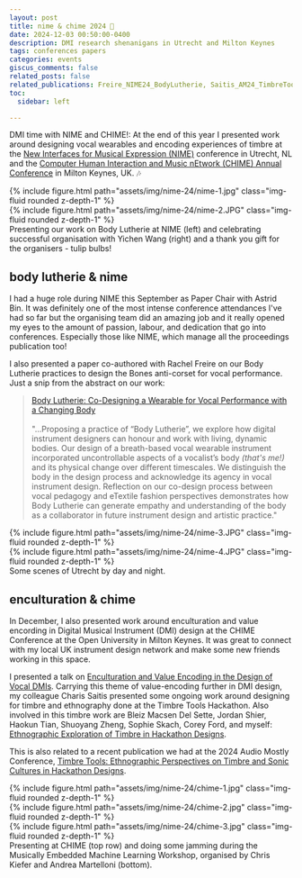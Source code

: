 ```yaml
---
layout: post
title: nime & chime 2024 🌷
date: 2024-12-03 00:50:00-0400
description: DMI research shenanigans in Utrecht and Milton Keynes 
tags: conferences papers
categories: events
giscus_comments: false
related_posts: false
related_publications: Freire_NIME24_BodyLutherie, Saitis_AM24_TimbreTools, Saitis_CHIME24_TimbreEthno, Reed_CHIME24_VocalEnculturation
toc:
  sidebar: left

---
```


DMI time with NIME and CHIME!: At the end of this year I presented work around designing vocal wearables and encoding experiences of timbre at the [New Interfaces for Musical Expression (NIME)](https://www.nime2024.org/) conference in Utrecht, NL and the [Computer Human Interaction and Music nEtwork (CHIME) Annual Conference](https://www.chime.ac.uk/chime-annual-conference-2024) in Milton Keynes, UK. 🎶

<div class="row mt-3">
    <div class="col-sm mt-3 mt-md-0">
        {% include figure.html path="assets/img/nime-24/nime-1.jpg" class="img-fluid rounded z-depth-1" %}
    </div>
    <div class="col-sm mt-3 mt-md-0">
        {% include figure.html path="assets/img/nime-24/nime-2.JPG" class="img-fluid rounded z-depth-1" %}
    </div>
</div>
<div class="caption">
    Presenting our work on Body Lutherie at NIME (left) and celebrating successful organisation with Yichen Wang (right) and a thank you gift for the organisers - tulip bulbs!
</div>

## body lutherie & nime

I had a huge role during NIME this September as Paper Chair with Astrid Bin. It was definitely one of the most intense conference attendances I've had so far but the organising team did an amazing job and it really opened my eyes to the amount of passion, labour, and dedication that go into conferences. Especially those like NIME, which manage all the proceedings publication too!

I also presented a paper co-authored with Rachel Freire on our Body Lutherie practices to design the Bones anti-corset for vocal performance. Just a snip from the abstract on our work:

> [Body Lutherie: Co-Designing a Wearable for Vocal Performance with a Changing Body](https://www.courtneynreed.com/assets/pdf/Freire_NIME24_BodyLutherie.pdf)<br><br>"...Proposing a practice of “Body Lutherie”, we explore how digital instrument designers can honour and work with living, dynamic bodies. Our design of a breath-based vocal wearable instrument incorporated uncontrollable aspects of a vocalist’s body _(that's me!)_ and its physical change over different timescales. We distinguish the body in the design process and acknowledge its agency in vocal instrument design. Reflection on our co-design process between vocal pedagogy and eTextile fashion perspectives demonstrates how Body Lutherie can generate empathy and understanding of the body as a collaborator in future instrument design and artistic practice."

<div class="row mt-3">
    <div class="col-sm mt-3 mt-md-0">
        {% include figure.html path="assets/img/nime-24/nime-3.JPG" class="img-fluid rounded z-depth-1" %}
    </div>
    <div class="col-sm mt-3 mt-md-0">
        {% include figure.html path="assets/img/nime-24/nime-4.JPG" class="img-fluid rounded z-depth-1" %}
    </div>
</div>
<div class="caption">
    Some scenes of Utrecht by day and night.
</div>

## enculturation & chime

In December, I also presented work around enculturation and value encording in Digital Musical Instrument (DMI) design at the CHIME Conference at the Open University in Milton Keynes. It was great to connect with my local UK instrument design network and make some new friends working in this space. 

I presented a talk on [Enculturation and Value Encoding in the Design of Vocal DMIs](https://www.courtneynreed.com/assets/pdf/Reed_CHIME24_VocalEnculturation.pdf). Carrying this theme of value-encoding further in DMI design, my colleague Charis Saitis presented some ongoing work around designing for timbre and ethnography done at the Timbre Tools Hackathon. Also involved in this timbre work are Bleiz Macsen Del Sette, Jordan Shier, Haokun Tian, Shuoyang Zheng, Sophie Skach, Corey Ford, and myself: [Ethnographic Exploration of Timbre in Hackathon Designs](https://www.courtneynreed.com/assets/pdf/Saitis_CHIME24_TimbreEthno.pdf). 

This is also related to a recent publication we had at the 2024 Audio Mostly Conference, [Timbre Tools: Ethnographic Perspectives on Timbre and Sonic Cultures in Hackathon Designs](https://www.courtneynreed.com/assets/pdf/Saitis_AM24_TimbreTools.pdf).

<div class="row mt-3">
    <div class="col-sm mt-3 mt-md-0">
        {% include figure.html path="assets/img/nime-24/chime-1.jpg" class="img-fluid rounded z-depth-1" %}
    </div>
    <div class="col-sm mt-3 mt-md-0">
        {% include figure.html path="assets/img/nime-24/chime-2.jpg" class="img-fluid rounded z-depth-1" %}
    </div>
</div>
<div class="row mt-3">
    <div class="col-sm mt-3 mt-md-0">
        {% include figure.html path="assets/img/nime-24/chime-3.jpg" class="img-fluid rounded z-depth-1" %}
    </div>
</div>
<div class="caption">
    Presenting at CHIME (top row) and doing some jamming during the Musically Embedded Machine Learning Workshop, organised by Chris Kiefer and Andrea Martelloni (bottom).
</div>

<!-- To add a table of contents to a post as a sidebar, simply add
```yml
toc:
  sidebar: left
```
to the front matter of the post. The table of contents will be automatically generated from the headings in the post. If you wish to display the sidebar to the right, simply change `left` to `right`. -->




